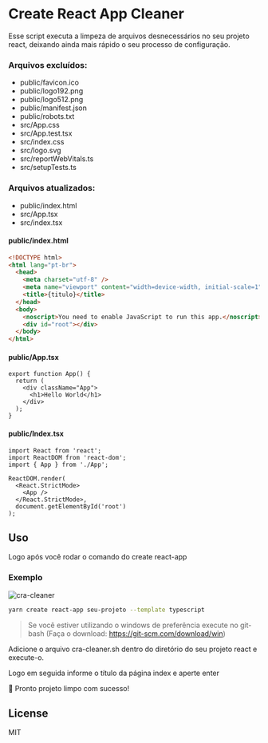 # Create React App Cleaner
Esse script executa a limpeza de arquivos desnecessários no seu projeto react, deixando ainda mais rápido o seu processo de configuração.

### Arquivos excluídos:

- public/favicon.ico    
- public/logo192.png
- public/logo512.png
- public/manifest.json
- public/robots.txt
- src/App.css
- src/App.test.tsx
- src/index.css
- src/logo.svg
- src/reportWebVitals.ts
- src/setupTests.ts

### Arquivos atualizados:
- public/index.html
- src/App.tsx
- src/index.tsx

#### public/index.html
```html
<!DOCTYPE html>
<html lang="pt-br">
  <head>
    <meta charset="utf-8" />
    <meta name="viewport" content="width=device-width, initial-scale=1" />
    <title>{titulo}</title>
  </head>
  <body>
    <noscript>You need to enable JavaScript to run this app.</noscript>
    <div id="root"></div>
  </body>
</html>
```

#### public/App.tsx
```tsx
export function App() {
  return (
    <div className="App">
      <h1>Hello World</h1>
    </div>
  );
}
```

#### public/Index.tsx
```tsx
import React from 'react';
import ReactDOM from 'react-dom';
import { App } from './App';

ReactDOM.render(
  <React.StrictMode>
    <App />
  </React.StrictMode>,
  document.getElementById('root')
);
```

## Uso
Logo após você rodar o comando do create react-app

### Exemplo

![cra-cleaner](https://user-images.githubusercontent.com/17007124/115121475-52000100-9f89-11eb-9e7f-241dc6acf169.gif)

```sh
yarn create react-app seu-projeto --template typescript
```

> Se você estiver utilizando o windows de preferência execute no git-bash (Faça o download: https://git-scm.com/download/win)

Adicione o arquivo cra-cleaner.sh dentro do diretório do seu projeto react e execute-o.

Logo em seguida informe o título da página index e aperte enter

🎉 Pronto projeto limpo com sucesso!

## License

MIT
